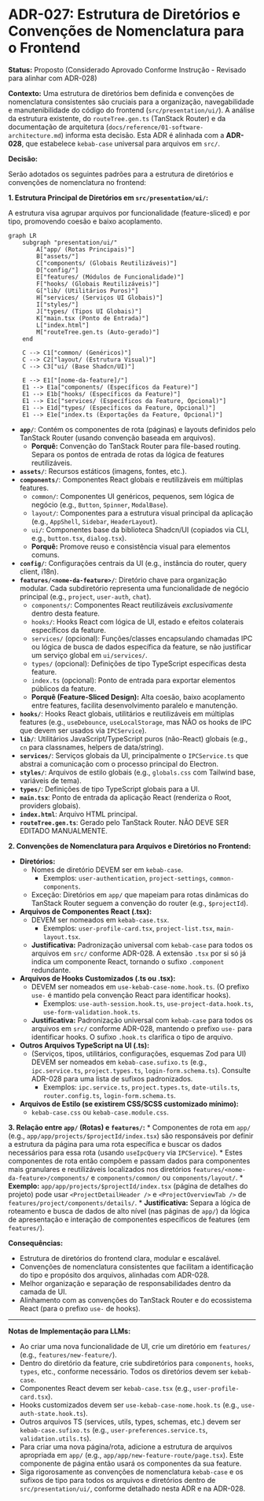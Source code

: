 # ADR-027: Estrutura de Diretórios e Convenções de Nomenclatura para o Frontend

**Status:** Proposto (Considerado Aprovado Conforme Instrução - Revisado para alinhar com ADR-028)

**Contexto:**
Uma estrutura de diretórios bem definida e convenções de nomenclatura consistentes são cruciais para a organização, navegabilidade e manutenibilidade do código do frontend (`src/presentation/ui/`). A análise da estrutura existente, do `routeTree.gen.ts` (TanStack Router) e da documentação de arquitetura (`docs/reference/01-software-architecture.md`) informa esta decisão. Esta ADR é alinhada com a **ADR-028**, que estabelece `kebab-case` universal para arquivos em `src/`.

**Decisão:**

Serão adotados os seguintes padrões para a estrutura de diretórios e convenções de nomenclatura no frontend:

**1. Estrutura Principal de Diretórios em `src/presentation/ui/`:**

A estrutura visa agrupar arquivos por funcionalidade (feature-sliced) e por tipo, promovendo coesão e baixo acoplamento.

```mermaid
graph LR
    subgraph "presentation/ui/"
        A["app/ (Rotas Principais)"]
        B["assets/"]
        C["components/ (Globais Reutilizáveis)"]
        D["config/"]
        E["features/ (Módulos de Funcionalidade)"]
        F["hooks/ (Globais Reutilizáveis)"]
        G["lib/ (Utilitários Puros)"]
        H["services/ (Serviços UI Globais)"]
        I["styles/"]
        J["types/ (Tipos UI Globais)"]
        K["main.tsx (Ponto de Entrada)"]
        L["index.html"]
        M["routeTree.gen.ts (Auto-gerado)"]
    end

    C --> C1["common/ (Genéricos)"]
    C --> C2["layout/ (Estrutura Visual)"]
    C --> C3["ui/ (Base Shadcn/UI)"]

    E --> E1["[nome-da-feature]/"]
    E1 --> E1a["components/ (Específicos da Feature)"]
    E1 --> E1b["hooks/ (Específicos da Feature)"]
    E1 --> E1c["services/ (Específicos da Feature, Opcional)"]
    E1 --> E1d["types/ (Específicos da Feature, Opcional)"]
    E1 --> E1e["index.ts (Exportações da Feature, Opcional)"]
```

*   **`app/`**: Contém os componentes de rota (páginas) e layouts definidos pelo TanStack Router (usando convenção baseada em arquivos).
    *   **Porquê:** Convenção do TanStack Router para file-based routing. Separa os pontos de entrada de rotas da lógica de features reutilizáveis.
*   **`assets/`**: Recursos estáticos (imagens, fontes, etc.).
*   **`components/`**: Componentes React globais e reutilizáveis em múltiplas features.
    *   `common/`: Componentes UI genéricos, pequenos, sem lógica de negócio (e.g., `Button`, `Spinner`, `ModalBase`).
    *   `layout/`: Componentes para a estrutura visual principal da aplicação (e.g., `AppShell`, `Sidebar`, `HeaderLayout`).
    *   `ui/`: Componentes base da biblioteca Shadcn/UI (copiados via CLI, e.g., `button.tsx`, `dialog.tsx`).
    *   **Porquê:** Promove reuso e consistência visual para elementos comuns.
*   **`config/`**: Configurações centrais da UI (e.g., instância do router, query client, i18n).
*   **`features/<nome-da-feature>/`**: Diretório chave para organização modular. Cada subdiretório representa uma funcionalidade de negócio principal (e.g., `project`, `user-auth`, `chat`).
    *   `components/`: Componentes React reutilizáveis *exclusivamente* dentro desta feature.
    *   `hooks/`: Hooks React com lógica de UI, estado e efeitos colaterais específicos da feature.
    *   `services/` (opcional): Funções/classes encapsulando chamadas IPC ou lógica de busca de dados específica da feature, se não justificar um serviço global em `ui/services/`.
    *   `types/` (opcional): Definições de tipo TypeScript específicas desta feature.
    *   `index.ts` (opcional): Ponto de entrada para exportar elementos públicos da feature.
    *   **Porquê (Feature-Sliced Design):** Alta coesão, baixo acoplamento entre features, facilita desenvolvimento paralelo e manutenção.
*   **`hooks/`**: Hooks React globais, utilitários e reutilizáveis em múltiplas features (e.g., `useDebounce`, `useLocalStorage`, mas NÃO os hooks de IPC que devem ser usados via `IPCService`).
*   **`lib/`**: Utilitários JavaScript/TypeScript puros (não-React) globais (e.g., `cn` para classnames, helpers de data/string).
*   **`services/`**: Serviços globais da UI, principalmente o `IPCService.ts` que abstrai a comunicação com o processo principal do Electron.
*   **`styles/`**: Arquivos de estilo globais (e.g., `globals.css` com Tailwind base, variáveis de tema).
*   **`types/`**: Definições de tipo TypeScript globais para a UI.
*   **`main.tsx`**: Ponto de entrada da aplicação React (renderiza o Root, providers globais).
*   **`index.html`**: Arquivo HTML principal.
*   **`routeTree.gen.ts`**: Gerado pelo TanStack Router. NÃO DEVE SER EDITADO MANUALMENTE.

**2. Convenções de Nomenclatura para Arquivos e Diretórios no Frontend:**

*   **Diretórios:**
    *   Nomes de diretório DEVEM ser em `kebab-case`.
        *   Exemplos: `user-authentication`, `project-settings`, `common-components`.
    *   Exceção: Diretórios em `app/` que mapeiam para rotas dinâmicas do TanStack Router seguem a convenção do router (e.g., `$projectId`).
*   **Arquivos de Componentes React (.tsx):**
    *   DEVEM ser nomeados em `kebab-case.tsx`.
        *   Exemplos: `user-profile-card.tsx`, `project-list.tsx`, `main-layout.tsx`.
    *   **Justificativa:** Padronização universal com `kebab-case` para todos os arquivos em `src/` conforme ADR-028. A extensão `.tsx` por si só já indica um componente React, tornando o sufixo `.component` redundante.
*   **Arquivos de Hooks Customizados (.ts ou .tsx):**
    *   DEVEM ser nomeados em `use-kebab-case-nome.hook.ts`. (O prefixo `use-` é mantido pela convenção React para identificar hooks).
        *   Exemplos: `use-auth-session.hook.ts`, `use-project-data.hook.ts`, `use-form-validation.hook.ts`.
    *   **Justificativa:** Padronização universal com `kebab-case` para todos os arquivos em `src/` conforme ADR-028, mantendo o prefixo `use-` para identificar hooks. O sufixo `.hook.ts` clarifica o tipo de arquivo.
*   **Outros Arquivos TypeScript na UI (.ts):**
    *   (Serviços, tipos, utilitários, configurações, esquemas Zod para UI) DEVEM ser nomeados em `kebab-case.sufixo.ts` (e.g., `ipc.service.ts`, `project.types.ts`, `login-form.schema.ts`). Consulte ADR-028 para uma lista de sufixos padronizados.
        *   Exemplos: `ipc.service.ts`, `project.types.ts`, `date-utils.ts`, `router.config.ts`, `login-form.schema.ts`.
*   **Arquivos de Estilo (se existirem CSS/SCSS customizado mínimo):**
    *   `kebab-case.css` ou `kebab-case.module.css`.

**3. Relação entre `app/` (Rotas) e `features/`:**
    *   Componentes de rota em `app/` (e.g., `app/app/projects/$projectId/index.tsx`) são responsáveis por definir a estrutura da página para uma rota específica e buscar os dados necessários para essa rota (usando `useIpcQuery` via `IPCService`).
    *   Estes componentes de rota então compõem e passam dados para componentes mais granulares e reutilizáveis localizados nos diretórios `features/<nome-da-feature>/components/` e `components/common/` ou `components/layout/`.
    *   **Exemplo:** `app/app/projects/$projectId/index.tsx` (página de detalhes do projeto) pode usar `<ProjectDetailHeader />` e `<ProjectOverviewTab />` de `features/project/components/details/`.
    *   **Justificativa:** Separa a lógica de roteamento e busca de dados de alto nível (nas páginas de `app/`) da lógica de apresentação e interação de componentes específicos de features (em `features/`).

**Consequências:**
*   Estrutura de diretórios do frontend clara, modular e escalável.
*   Convenções de nomenclatura consistentes que facilitam a identificação do tipo e propósito dos arquivos, alinhadas com ADR-028.
*   Melhor organização e separação de responsabilidades dentro da camada de UI.
*   Alinhamento com as convenções do TanStack Router e do ecossistema React (para o prefixo `use-` de hooks).

---
**Notas de Implementação para LLMs:**
*   Ao criar uma nova funcionalidade de UI, crie um diretório em `features/` (e.g., `features/new-feature/`).
*   Dentro do diretório da feature, crie subdiretórios para `components`, `hooks`, `types`, etc., conforme necessário. Todos os diretórios devem ser `kebab-case`.
*   Componentes React devem ser `kebab-case.tsx` (e.g., `user-profile-card.tsx`).
*   Hooks customizados devem ser `use-kebab-case-nome.hook.ts` (e.g., `use-auth-state.hook.ts`).
*   Outros arquivos TS (services, utils, types, schemas, etc.) devem ser `kebab-case.sufixo.ts` (e.g., `user-preferences.service.ts`, `validation.utils.ts`).
*   Para criar uma nova página/rota, adicione a estrutura de arquivos apropriada em `app/` (e.g., `app/app/new-feature-route/page.tsx`). Este componente de página então usará os componentes da sua feature.
*   Siga rigorosamente as convenções de nomenclatura `kebab-case` e os sufixos de tipo para todos os arquivos e diretórios dentro de `src/presentation/ui/`, conforme detalhado nesta ADR e na ADR-028.
